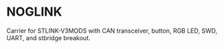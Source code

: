 # NOGLINK

Carrier for STLINK-V3MODS with CAN transceiver, button, RGB LED, SWD, UART, and stbridge breakout.